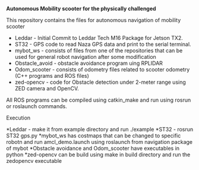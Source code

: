 **Autonomous Mobility scooter for the physically challenged**

This repository contains the files for autonomous navigation of mobility scooter

* Leddar - Initial Commit to Leddar Tech M16 Package for Jetson TX2.
* ST32 - GPS code to read Naza GPS data and print to the serial terminal.
* mybot_ws - consists of files from one of the repositories that can be used for general robot navigation after some modification
* Obstacle_avoid - obstacle avoidance program uing RPLIDAR
* Odom_scooter - consists of odometry files related to scooter odometry (C++ programs and ROS files)
* zed-opencv - code for Obstacle detection under 2-meter range using ZED camera and OpenCV.

All ROS programs can be compiled using catkin_make and run using rosrun or roslaunch commands.

Execution

*Leddar - make it from example directory and run ./example
*ST32 - rosrun ST32 gps.py
*mybot_ws has costmaps that can be changed to specific robotn and run amcl_demo.launch using roslaunch from navigation package of mybot
*Obstacle avoidance and Odom_scooter have executables in python 
*zed-opencv can be build using make in build directory and run the zedopencv executable
